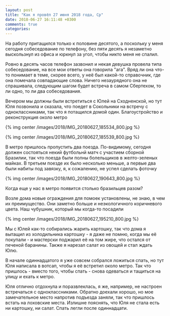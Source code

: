 ```yaml
---
layout: post
title: "Как я провёл 27 июня 2018 года, Ср"
date: 2018-06-27 16:11:48 +0300
comments: true
categories: 
---
```

На работу притащился только к половине десятого, а поскольку у меня сегодня собеседование по телефону, без пяти десять я незаметно выскользнул из офиса и юркнул за угол, чтобы никто меня не спалил.

Ровно в десять часов телефон зазвонил и некая девушка провела типа собеседование, на все мои ответы она говорила "ага". Вряд ли она что-то понимает в теме, скорее всего, у неё был какой-то справочник, где она помечала совпадающие слова. Ничего незаурядного она не спрашивала, следующим шагом будет встреча в самом Сбертехом, то ли одно, то ли два собеседования. 

Вечером мы должны были встретиться с Юлей на Сходненской, но тут Юля позвонила и сказала, что поедет в Сокольники на встречу с одноклассниками, так что я потащился домой один. Благоустройство и реконструкция около метро

{% img center /images/2018/IMG_20180627_185534_800.jpg %}

{% img center /images/2018/IMG_20180627_185539_800.jpg %}

В метро пришлось пропустить два поезда. По-видимому, сегодня должен состояться некий футбольнй матч с участием сборной Бразилии, так что поезда были полны болельщиков в желто-зеленых майках. В третьем поезде их было несколько меньше, а первые два были набиты под завязку, я, к сожалению, не успел сделать фоточку

{% img center /images/2018/IMG_20180627_190643_800.jpg %}

Когда еще у нас в метро появится столько бразильцев разом?

Возле дома новые ограждения для помоек установлены, не знаю, в чем их преимущество. Они заметно больше и неэкологичного коричневого цвета. Наш чубушник, который мы когда-то посадили

{% img center /images/2018/IMG_20180627_195210_800.jpg %}

Мы с Юлей как-то собирались жарить картошку, так что дома я вытащил из холодильника картошку - я даже не помню, когда мы её покупали - и мастерски поджарил её на том жире, что остался от печеной баранины. Также я нарезал салат из овощей и стал ждать Юлю.

В начале одиннадцатого я уже совсем собрался ложиться спать, но тут Юля написала в вотсап, чтобы я её встретил около метро. Так что пришлось - вместо того, чтобы спать - снова одеваться и тащиться на улицу и ехать к метро.

Юля отлично отдохнула и поразвлеклась, я же, например, не настроен встречаться с одноклассниками. Обратно доехали хорошо, но мое замечательное место напротив подъезда заняли, так что пришлось встать на лоховские места. Излишне пояснять, что Юля не стала есть ни картошку, ни салат. Спать легли после одиннадцати.